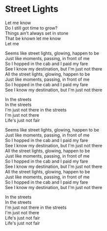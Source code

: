 # Street Lights

Let me know  
Do I still got time to grow?  
Things ain't always set in stone  
That be known let me know  
Let me  

Seems like street lights, glowing, happen to be  
Just like moments, passing, in front of me  
So I hopped in the cab and I paid my fare  
See I know my destination, but I'm just not there  
All the street lights, glowing, happen to be  
Just like moments, passing, in front of me  
So I hopped in the cab and I paid my fare  
See I know my destination, but I'm just not there  

In the streets  
In the streets  
I'm just not there in the streets  
I'm just not there  
Life's just not fair  

Seems like street lights, glowing, happen to be  
Just like moments, passing, in front of me  
So I hopped in the cab and I paid my fare  
See I know my destination, but I'm just not there  
All the street lights, glowing, happen to be  
Just like moments, passing, in front of me  
So I hopped in the cab and I paid my fare  
See I know my destination, but I'm just not there  
All the street lights, glowing, happen to be  
Just like moments, passing, in front of me  
So I hopped in the cab and I paid my fare  
See I know my destination, but I'm just not there  

In the streets  
In the streets  
I'm just not there in the streets  
I'm just not there  
Life's just not fair  
Life's just not fair
